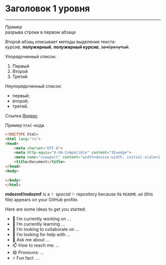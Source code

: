 # Заголовок 1 уровня
---
Пример  
разрыва строки в первом абзаце

Второй абзац описывает методы выделения текста:  
*курсив*, 
**полужирный**,
***полужирный курсив***,
~~зачёркнутый~~.

Упорядоченный список:
1. Первый
2. Второй
3. Третий

Неупорядоченный список:
- первый;
- второй;
- третий.

Сcылка [Яндекс](https://ya.ru "Главная страница")

Пример `html`-кода
```html
<!DOCTYPE html>
<html lang="ru">
<head>
    <meta charset="UTF-8">
    <meta http-equiv="X-UA-Compatible" content="IE=edge">
    <meta name="viewport" content="width=device-width, initial-scale=1.0">
    <title>Document</title>
</head>
<body>
    
</body>
</html>
```


**mdozmf/mdozmf** is a ✨ _special_ ✨ repository because its `README.md` (this file) appears on your GitHub profile.

Here are some ideas to get you started:

- 🔭 I’m currently working on ...
- 🌱 I’m currently learning ...
- 👯 I’m looking to collaborate on ...
- 🤔 I’m looking for help with ...
- 💬 Ask me about ...
- 📫 How to reach me: ...
- 😄 Pronouns: ...
- ⚡ Fun fact: ...
